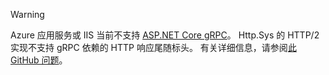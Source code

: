 > [!WARNING]
> Azure 应用服务或 IIS 当前不支持 [ASP.NET Core gRPC](xref:grpc/index)。 Http.Sys 的 HTTP/2 实现不支持 gRPC 依赖的 HTTP 响应尾随标头。 有关详细信息，请参阅[此 GitHub 问题](https://github.com/dotnet/AspNetCore/issues/9020)。
